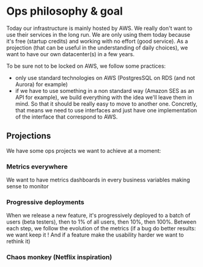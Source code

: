# Ops philosophy & goal

Today our infrastructure is mainly hosted by AWS. 
We really don't want to use their services in the long run. We are only using them today because it's free (startup credits) and working with no effort (good service).
As a projection (that can be useful in the understanding of daily choices), we want to have our own datacenter(s) in a few years.

To be sure not to be locked on AWS, we follow some practices:
- only use standard technologies on AWS (PostgresSQL on RDS (and not Aurora) for example)
- if we have to use something in a non standard way (Amazon SES as an API for example), we build everything with the idea we'll leave them in mind. So that it should be really easy to move to another one. Concretly, that means we need to use interfaces and just have one implementation of the interface that correspond to AWS.


## Projections

We have some ops projects we want to achieve at a moment:

### Metrics everywhere

We want to have metrics dashboards in every business variables making sense to monitor

### Progressive deployments

When we release a new feature, it's progressively deployed to a batch of users (beta testers), then to 1% of all users, then 10%, then 100%.
Between each step, we follow the evolution of the metrics (if a bug do better results: we want keep it ! And if a feature make the usability harder we want to rethink it)

### Chaos monkey (Netflix inspiration)